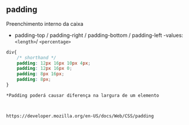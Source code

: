 ## padding

Preenchimento interno da caixa

- padding-top / padding-right / padding-bottom / padding-left
-values: `<length>`/ `<percentage>`

```css
div{
    /* shorthand */
    padding: 12px 16px 10px 4px;
    padding: 12px 16px 0;
    padding: 8px 16px;
    padding: 8px;
}
```

    *Padding poderá causar diferença na largura de um elemento



    https://developer.mozilla.org/en-US/docs/Web/CSS/padding